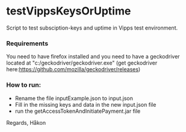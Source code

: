# testVippsKeysOrUptime

Script to test subsciption-keys and uptime in Vipps test environment.

### Requirements
You need to have firefox installed and you need to have a geckodriver located at "c:/geckodriver/geckodriver.exe" (get geckodriver here:https://github.com/mozilla/geckodriver/releases)

### How to run:

- Rename the file inputExample.json to input.json
- Fill in the missing keys and data in the new input.json file
- run the getAccessTokenAndInitiatePayment.jar file

Regards,
Håkon
